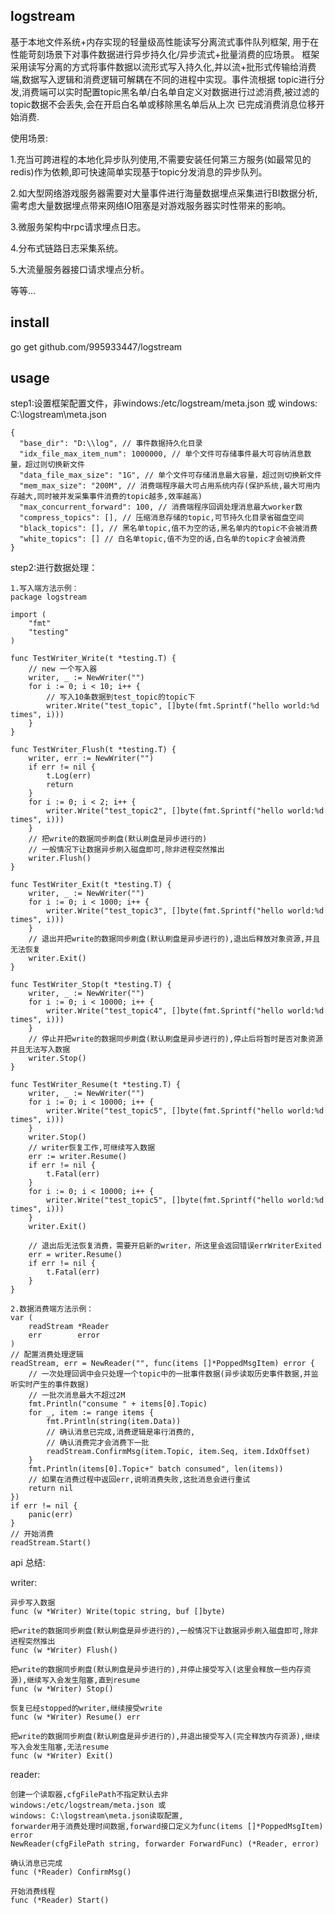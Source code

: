 ## logstream
基于本地文件系统+内存实现的轻量级高性能读写分离流式事件队列框架, 用于在性能苛刻场景下对事件数据进行异步持久化/异步流式+批量消费的应场景。
框架采用读写分离的方式将事件数据以流形式写入持久化,并以流+批形式传输给消费端,数据写入逻辑和消费逻辑可解耦在不同的进程中实现。事件流根据
topic进行分发,消费端可以实时配置topic黑名单/白名单自定义对数据进行过滤消费,被过滤的topic数据不会丢失,会在开启白名单或移除黑名单后从上次
已完成消费消息位移开始消费.

使用场景:

1.充当可跨进程的本地化异步队列使用,不需要安装任何第三方服务(如最常见的redis)作为依赖,即可快速简单实现基于topic分发消息的异步队列。

2.如大型网络游戏服务器需要对大量事件进行海量数据埋点采集进行BI数据分析,需考虑大量数据埋点带来网络IO阻塞是对游戏服务器实时性带来的影响。

3.微服务架构中rpc请求埋点日志。

4.分布式链路日志采集系统。

5.大流量服务器接口请求埋点分析。

等等...

## install
go get github.com/995933447/logstream

## usage

step1:设置框架配置文件，非windows:/etc/logstream/meta.json 或 windows: C:\logstream\meta.json
````
{
  "base_dir": "D:\\log", // 事件数据持久化目录
  "idx_file_max_item_num": 1000000, // 单个文件可存储事件最大可容纳消息数量，超过则切换新文件
  "data_file_max_size": "1G", // 单个文件可存储消息最大容量，超过则切换新文件
  "mem_max_size": "200M", // 消费端程序最大可占用系统内存(保护系统,最大可用内存越大,同时被并发采集事件消费的topic越多,效率越高)
  "max_concurrent_forward": 100, // 消费端程序回调处理消息最大worker数
  "compress_topics": [], // 压缩消息存储的topic,可节持久化目录省磁盘空间
  "black_topics": [], // 黑名单topic,值不为空的话,黑名单内的topic不会被消费
  "white_topics": [] // 白名单topic,值不为空的话,白名单的topic才会被消费
}
````

step2:进行数据处理：
````
1.写入端方法示例：
package logstream

import (
	"fmt"
	"testing"
)

func TestWriter_Write(t *testing.T) {
    // new 一个写入器
	writer, _ := NewWriter("")
	for i := 0; i < 10; i++ {
	    // 写入10条数据到test_topic的topic下
		writer.Write("test_topic", []byte(fmt.Sprintf("hello world:%d times", i)))
	}
}

func TestWriter_Flush(t *testing.T) {
	writer, err := NewWriter("")
	if err != nil {
		t.Log(err)
		return
	}
	for i := 0; i < 2; i++ {
		writer.Write("test_topic2", []byte(fmt.Sprintf("hello world:%d times", i)))
	}
	// 把write的数据同步刷盘(默认刷盘是异步进行的)
	// 一般情况下让数据异步刷入磁盘即可,除非进程突然推出
	writer.Flush()
}

func TestWriter_Exit(t *testing.T) {
	writer, _ := NewWriter("")
	for i := 0; i < 1000; i++ {
		writer.Write("test_topic3", []byte(fmt.Sprintf("hello world:%d times", i)))
	}
	// 退出并把write的数据同步刷盘(默认刷盘是异步进行的),退出后释放对象资源,并且无法恢复
	writer.Exit()
}

func TestWriter_Stop(t *testing.T) {
	writer, _ := NewWriter("")
	for i := 0; i < 10000; i++ {
		writer.Write("test_topic4", []byte(fmt.Sprintf("hello world:%d times", i)))
	}
	// 停止并把write的数据同步刷盘(默认刷盘是异步进行的),停止后将暂时是否对象资源并且无法写入数据
	writer.Stop()
}

func TestWriter_Resume(t *testing.T) {
	writer, _ := NewWriter("")
	for i := 0; i < 10000; i++ {
		writer.Write("test_topic5", []byte(fmt.Sprintf("hello world:%d times", i)))
	}
	writer.Stop()
	// writer恢复工作,可继续写入数据
	err := writer.Resume()
	if err != nil {
		t.Fatal(err)
	}
	for i := 0; i < 10000; i++ {
		writer.Write("test_topic5", []byte(fmt.Sprintf("hello world:%d times", i)))
	}
	writer.Exit()
	
	// 退出后无法恢复消费，需要开启新的writer，所这里会返回错误errWriterExited
	err = writer.Resume()
	if err != nil {
		t.Fatal(err)
	}
}

````
````
2.数据消费端方法示例：
var (
	readStream *Reader
	err        error
)
// 配置消费处理逻辑
readStream, err = NewReader("", func(items []*PoppedMsgItem) error {
	// 一次处理回调中会只处理一个topic中的一批事件数据(异步读取历史事件数据,并监听实时产生的事件数据)
	// 一批次消息最大不超过2M
	fmt.Println("consume " + items[0].Topic)
	for _, item := range items {
		fmt.Println(string(item.Data))
		// 确认消息已完成,消费逻辑是串行消费的,
		// 确认消费完才会消费下一批
		readStream.ConfirmMsg(item.Topic, item.Seq, item.IdxOffset)
	}
	fmt.Println(items[0].Topic+" batch consumed", len(items))
	// 如果在消费过程中返回err,说明消费失败,这批消息会进行重试
	return nil
})
if err != nil {
	panic(err)
}
// 开始消费
readStream.Start()
````

api 总结:

writer: 
````
异步写入数据
func (w *Writer) Write(topic string, buf []byte)

把write的数据同步刷盘(默认刷盘是异步进行的),一般情况下让数据异步刷入磁盘即可,除非进程突然推出
func (w *Writer) Flush()

把write的数据同步刷盘(默认刷盘是异步进行的),并停止接受写入(这里会释放一些内存资源),继续写入会发生阻塞,直到resume
func (w *Writer) Stop()

恢复已经stopped的writer,继续接受write
func (w *Writer) Resume() err

把write的数据同步刷盘(默认刷盘是异步进行的),并退出接受写入(完全释放内存资源),继续写入会发生阻塞,无法resume
func (w *Writer) Exit() 
````
reader:
````
创建一个读取器,cfgFilePath不指定默认去非
windows:/etc/logstream/meta.json 或 
windows: C:\logstream\meta.json读取配置,
forwarder用于消费处理时间数据,forward接口定义为func(items []*PoppedMsgItem) error
NewReader(cfgFilePath string, forwarder ForwardFunc) (*Reader, error)

确认消息已完成
func (*Reader) ConfirmMsg()

开始消费线程
func (*Reader) Start()
````